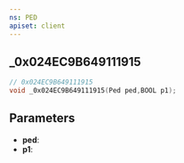 ```yaml
---
ns: PED
apiset: client
---
```

## _0x024EC9B649111915

```c
// 0x024EC9B649111915
void _0x024EC9B649111915(Ped ped,BOOL p1);
```


## Parameters
* **ped**:
* **p1**: